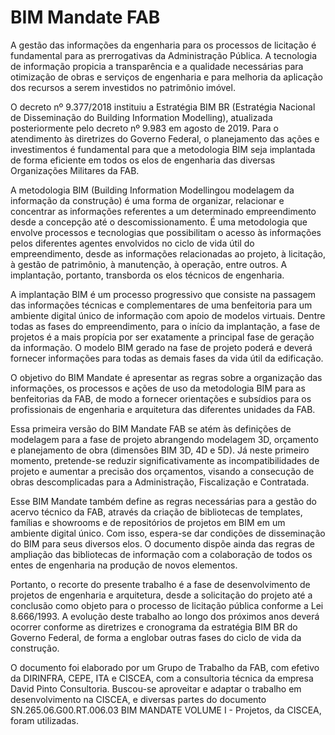 # BIM Mandate FAB

A gestão das informações da engenharia para os processos de licitação é fundamental para as prerrogativas da Administração Pública. A tecnologia de informação propicia a transparência e a qualidade necessárias para otimização de obras e serviços de engenharia e para melhoria da aplicação dos recursos a serem investidos no patrimônio imóvel.

O decreto nº 9.377/2018 instituiu a Estratégia BIM BR (Estratégia Nacional de Disseminação do Building Information Modelling), atualizada posteriormente pelo decreto nº 9.983 em agosto de 2019. Para o atendimento às diretrizes do Governo Federal, o planejamento das ações e investimentos é fundamental para que a metodologia BIM seja implantada de forma eficiente em todos os elos de engenharia das diversas Organizações Militares da FAB.

A metodologia BIM (Building Information Modellingou modelagem da informação da construção) é uma forma de organizar, relacionar e concentrar as informações referentes a um determinado empreendimento desde a concepção até o descomissionamento. É uma metodologia que envolve processos e tecnologias que possibilitam o acesso às informações pelos diferentes agentes envolvidos no ciclo de vida útil do empreendimento, desde as informações relacionadas ao projeto, à licitação, à gestão de patrimônio, à manutenção, à operação, entre outros. A implantação, portanto, transborda os elos técnicos de engenharia.

A implantação BIM é um processo progressivo que consiste na passagem das informações técnicas e complementares de uma benfeitoria para um ambiente digital único de informação com apoio de modelos virtuais. Dentre todas as fases do empreendimento, para o início da implantação, a fase de projetos é a mais propícia por ser exatamente a principal fase de geração da informação. O modelo BIM gerado na fase de projeto poderá e deverá fornecer informações para todas as demais fases da vida útil da edificação.

O objetivo do BIM Mandate é apresentar as regras sobre a organização das informações, os processos e ações de uso da metodologia BIM para as benfeitorias da FAB, de modo a fornecer orientações e subsídios para os profissionais de engenharia e arquitetura das diferentes unidades da FAB.

Essa primeira versão do BIM Mandate FAB se atém às definições de modelagem para a fase de projeto abrangendo modelagem 3D, orçamento e planejamento de obra (dimensões BIM 3D, 4D e 5D). Já neste primeiro momento, pretende-se reduzir significativamente as incompatibilidades de projeto e aumentar a precisão dos orçamentos, visando a consecução de obras descomplicadas para a Administração, Fiscalização e Contratada.

Esse BIM Mandate também define as regras necessárias para a gestão do acervo técnico da FAB, através da criação de bibliotecas de templates, famílias e showrooms e de repositórios de projetos em BIM em um ambiente digital único. Com isso, espera-se dar condições de disseminação do BIM para seus diversos elos. O documento dispõe ainda das regras de ampliação das bibliotecas de informação com a colaboração de todos os entes de engenharia na produção de novos elementos.

Portanto, o recorte do presente trabalho é a fase de desenvolvimento de projetos de engenharia e arquitetura, desde a solicitação do projeto até a conclusão como objeto para o processo de licitação pública conforme a Lei 8.666/1993. A evolução deste trabalho ao longo dos próximos anos deverá ocorrer conforme as diretrizes e cronograma da estratégia BIM BR do Governo Federal, de forma a englobar outras fases do ciclo de vida da construção.

O documento foi elaborado por um Grupo de Trabalho da FAB, com efetivo da DIRINFRA, CEPE, ITA e CISCEA, com a consultoria técnica da empresa David Pinto Consultoria. Buscou-se aproveitar e adaptar o trabalho em desenvolvimento na CISCEA, e diversas partes do documento SN.265.06.G00.RT.006.03 BIM MANDATE VOLUME I - Projetos, da CISCEA, foram utilizadas.

